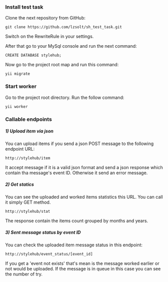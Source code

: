### Install test task

Clone the next repository from GitHub:
```
git clone https://github.com/lzsolt/sh_test_task.git
```
Switch on the RewriteRule in your settings.

After that go to your MySql console and run the next command:
```
CREATE DATABASE stylehub;
```
Now go to the project root map and run this command:
```
yii migrate
```

### Start worker
Go to the project root directory. Run the follow command:
```
yii worker
```

### Callable endpoints

##### 1) Upload item via json
You can upload items if you send a json POST message to the following endpoint URL:
```
http://stylehub/item
```
It accept message if it is a valid json format and send a json response which contain tha message's event ID. Otherwise it send an error message.

##### 2) Get statics
You can see the uploaded and worked items statistics this URL. You can call it simply GET method.
```
http://stylehub/stat
```
The response contain the items count grouped by months and years.

##### 3) Sent message status by event ID
You can check the uploaded item message status in this endpoint:
```
http://stylehub/event_status/[event_id]
```
If you get a 'event not exists' that's mean is the message worked earlier or not would be uploaded.
If the message is in queue in this case you can see the number of try.